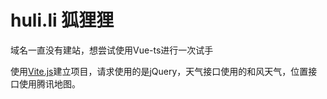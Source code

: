# huli.li 狐狸狸
域名一直没有建站，想尝试使用Vue-ts进行一次试手

使用[Vite.js](https://vitejs.dev)建立项目，请求使用的是jQuery，天气接口使用的和风天气，位置接口使用腾讯地图。
